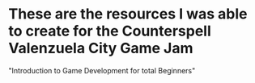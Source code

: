 ﻿# These are the resources I was able to create for the Counterspell Valenzuela City Game Jam 
 "Introduction to Game Development for total Beginners"

